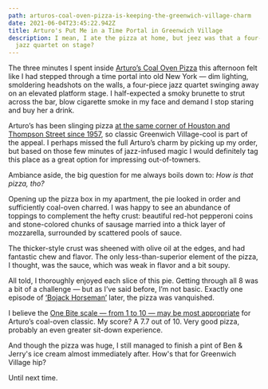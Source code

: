 ```yaml
---
path: arturos-coal-oven-pizza-is-keeping-the-greenwich-village-charm
date: 2021-06-04T23:45:22.942Z
title: Arturo's Put Me in a Time Portal in Greenwich Village
description: I mean, I ate the pizza at home, but jeez was that a four-piece
  jazz quartet on stage?
---
```

The three minutes I spent inside [Arturo’s Coal Oven Pizza](https://www.yelp.com/biz/arturos-new-york) this afternoon felt like I had stepped through a time portal into old New York — dim lighting, smoldering headshots on the walls, a four-piece jazz quartet swinging away on an elevated platform stage. I half-expected a smoky brunette to strut across the bar, blow cigarette smoke in my face and demand I stop staring and buy her a drink.

Arturo’s has been slinging pizza [at the same corner of Houston and Thompson Street since 1957](https://ny.eater.com/2013/3/29/6458861/arturos-a-pizzeria-full-of-old-school-village-charm), so classic Greenwich Village-cool is part of the appeal. I perhaps missed the full Arturo’s charm by picking up my order, but based on those few minutes of jazz-infused magic I would definitely tag this place as a great option for impressing out-of-towners.

Ambiance aside, the big question for me always boils down to: *How is that pizza, tho?*

Opening up the pizza box in my apartment, the pie looked in order and sufficiently coal-oven charred. I was happy to see an abundance of toppings to complement the hefty crust: beautiful red-hot pepperoni coins and stone-colored chunks of sausage married into a thick layer of mozzarella, surrounded by scattered pools of sauce.

The thicker-style crust was sheened with olive oil at the edges, and had fantastic chew and flavor. The only less-than-superior element of the pizza, I thought, was the sauce, which was weak in flavor and a bit soupy.

All told, I thoroughly enjoyed each slice of this pie. Getting through all 8 was a bit of a challenge — but as I’ve said before, I’m not basic. Exactly one episode of [‘Bojack Horseman’](https://www.imdb.com/title/tt3398228/) later, the pizza was vanquished.

I believe the [One Bite scale — from 1 to 10 — may be most appropriate](https://onebite.app/) for Arturo’s coal-oven classic. My score? A 7.7 out of 10. Very good pizza, probably an even greater sit-down experience.

And though the pizza was huge, I still managed to finish a pint of Ben & Jerry's ice cream almost immediately after. How's that for Greenwich Village hip?

Until next time.